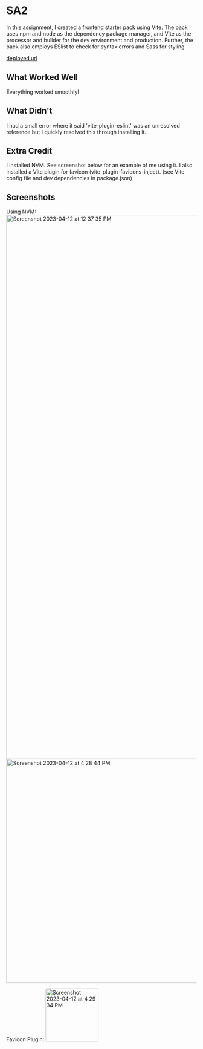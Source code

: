 # SA2

In this assignment, I created a frontend starter pack using Vite. The pack uses npm and node as the dependency package manager, and Vite as the processor and builder for the dev environment and production. Further, the pack also employs ESlist to check for syntax errors and Sass for styling. 

[deployed url](https://starterpack-3p3g.onrender.com/)

## What Worked Well
  Everything worked smoothly!
## What Didn't
  I had a small error where it said 'vite-plugin-eslint' was an unresolved reference but I quickly resolved this through installing it. 
## Extra Credit
  I installed NVM. See screenshot below for an example of me using it. I also installed a Vite plugin for favicon (vite-plugin-favicons-inject). (see Vite config file and dev dependencies in package.json)
## Screenshots
Using NVM:
<img width="1440" alt="Screenshot 2023-04-12 at 12 37 35 PM" src="https://user-images.githubusercontent.com/98844602/231525972-664c778f-2f13-4ec1-a895-e8f18e89c2c4.png">
<img width="593" alt="Screenshot 2023-04-12 at 4 28 44 PM" src="https://user-images.githubusercontent.com/98844602/231576934-fe255575-4cbc-4112-b9e0-23ec8cd21587.png">

Favicon Plugin: 
<img width="140" alt="Screenshot 2023-04-12 at 4 29 34 PM" src="https://user-images.githubusercontent.com/98844602/231577092-0b7db3e0-c6c6-4790-a7fd-13e11a00415a.png">
